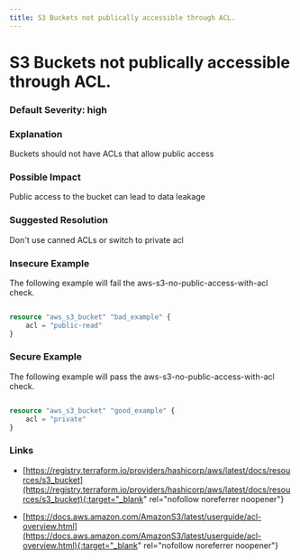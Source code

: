 ```yaml
---
title: S3 Buckets not publically accessible through ACL.
---
```


# S3 Buckets not publically accessible through ACL.

### Default Severity: <span class="severity high">high</span>

### Explanation


Buckets should not have ACLs that allow public access


### Possible Impact
Public access to the bucket can lead to data leakage

### Suggested Resolution
Don't use canned ACLs or switch to private acl


### Insecure Example

The following example will fail the aws-s3-no-public-access-with-acl check.
```terraform

resource "aws_s3_bucket" "bad_example" {
	acl = "public-read"
}

```



### Secure Example

The following example will pass the aws-s3-no-public-access-with-acl check.
```terraform

resource "aws_s3_bucket" "good_example" {
	acl = "private"
}

```



### Links


- [https://registry.terraform.io/providers/hashicorp/aws/latest/docs/resources/s3_bucket](https://registry.terraform.io/providers/hashicorp/aws/latest/docs/resources/s3_bucket){:target="_blank" rel="nofollow noreferrer noopener"}

- [https://docs.aws.amazon.com/AmazonS3/latest/userguide/acl-overview.html](https://docs.aws.amazon.com/AmazonS3/latest/userguide/acl-overview.html){:target="_blank" rel="nofollow noreferrer noopener"}



